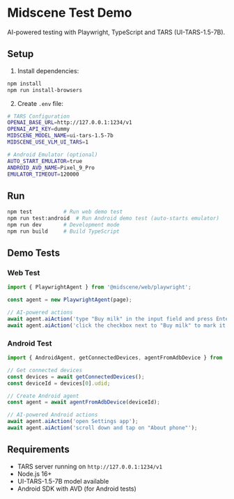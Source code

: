 # Midscene Test Demo

AI-powered testing with Playwright, TypeScript and TARS (UI-TARS-1.5-7B).

## Setup

1. Install dependencies:
```bash
npm install
npm run install-browsers
```

2. Create `.env` file:
```bash
# TARS Configuration
OPENAI_BASE_URL=http://127.0.0.1:1234/v1
OPENAI_API_KEY=dummy
MIDSCENE_MODEL_NAME=ui-tars-1.5-7b
MIDSCENE_USE_VLM_UI_TARS=1

# Android Emulator (optional)
AUTO_START_EMULATOR=true
ANDROID_AVD_NAME=Pixel_9_Pro
EMULATOR_TIMEOUT=120000
```

## Run

```bash
npm test          # Run web demo test
npm run test:android  # Run Android demo test (auto-starts emulator)
npm run dev       # Development mode
npm run build     # Build TypeScript
```

## Demo Tests

### Web Test
```typescript
import { PlaywrightAgent } from '@midscene/web/playwright';

const agent = new PlaywrightAgent(page);

// AI-powered actions
await agent.aiAction('type "Buy milk" in the input field and press Enter');
await agent.aiAction('click the checkbox next to "Buy milk" to mark it as completed');
```

### Android Test
```typescript
import { AndroidAgent, getConnectedDevices, agentFromAdbDevice } from '@midscene/android';

// Get connected devices
const devices = await getConnectedDevices();
const deviceId = devices[0].udid;

// Create Android agent
const agent = await agentFromAdbDevice(deviceId);

// AI-powered Android actions
await agent.aiAction('open Settings app');
await agent.aiAction('scroll down and tap on "About phone"');
```

## Requirements

- TARS server running on `http://127.0.0.1:1234/v1`
- Node.js 16+
- UI-TARS-1.5-7B model available
- Android SDK with AVD (for Android tests) 